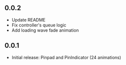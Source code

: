 ## 0.0.2

* Update README
* Fix controller's queue logic  
* Add loading wave fade animation

## 0.0.1

* Initial release: Pinpad and PinIndicator (24 animations)

